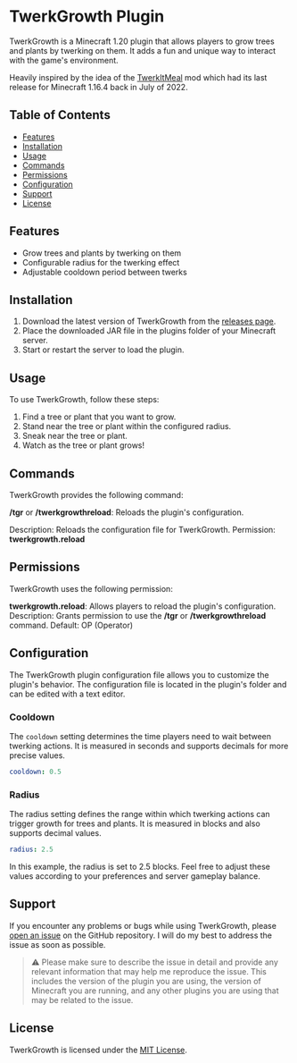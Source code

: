 # TwerkGrowth Plugin
TwerkGrowth is a Minecraft 1.20 plugin that allows players to grow trees and plants by twerking on them. It adds a fun and unique way to interact with the game's environment.

Heavily inspired by the idea of the [TwerkItMeal](https://github.com/ticticboooom/TwerkItMeal) mod which had its last release for Minecraft 1.16.4 back in July of 2022.

## Table of Contents
- [Features](#features)
- [Installation](#installation)
- [Usage](#usage)
- [Commands](#commands)
- [Permissions](#permissions)
- [Configuration](#configuration)
- [Support](#support)
- [License](#license)

## Features
- Grow trees and plants by twerking on them
- Configurable radius for the twerking effect
- Adjustable cooldown period between twerks

## Installation
1. Download the latest version of TwerkGrowth from the [releases page](https://github.com/DasIschBims/twerkgrowth/releases/latest).
2. Place the downloaded JAR file in the plugins folder of your Minecraft server.
3. Start or restart the server to load the plugin.

## Usage
To use TwerkGrowth, follow these steps:

1. Find a tree or plant that you want to grow.
2. Stand near the tree or plant within the configured radius.
3. Sneak near the tree or plant.
4. Watch as the tree or plant grows!

## Commands
TwerkGrowth provides the following command:

**/tgr** or **/twerkgrowthreload**: Reloads the plugin's configuration.

Description: Reloads the configuration file for TwerkGrowth.
Permission: **twerkgrowth.reload**

## Permissions
TwerkGrowth uses the following permission:

**twerkgrowth.reload**: Allows players to reload the plugin's configuration.
Description: Grants permission to use the **/tgr** or **/twerkgrowthreload** command.
Default: OP (Operator)
## Configuration
The TwerkGrowth plugin configuration file allows you to customize the plugin's behavior. The configuration file is located in the plugin's folder and can be edited with a text editor.

### Cooldown
The `cooldown` setting determines the time players need to wait between twerking actions. It is measured in seconds and supports decimals for more precise values.

```yaml
cooldown: 0.5
```

### Radius
The radius setting defines the range within which twerking actions can trigger growth for trees and plants. It is measured in blocks and also supports decimal values.

```yaml
radius: 2.5
```

In this example, the radius is set to 2.5 blocks.
Feel free to adjust these values according to your preferences and server gameplay balance.

## Support
If you encounter any problems or bugs while using TwerkGrowth, please [open an issue](https://github.com/DasIschBims/twerkgrowth/issues/new) on the GitHub repository. I will do my best to address the issue as soon as possible.

> :warning: Please make sure to describe the issue in detail and provide any relevant information that may help me reproduce the issue. This includes the version of the plugin you are using, the version of Minecraft you are running, and any other plugins you are using that may be related to the issue.

## License
TwerkGrowth is licensed under the [MIT License](LICENSE).
